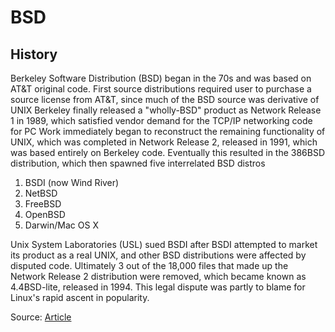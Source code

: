 # BSD

## History
Berkeley Software Distribution (BSD) began in the 70s and was based on AT&T original code. First source distributions required user to purchase a source license from AT&T, since much of the BSD source was derivative of UNIX
Berkeley finally released a "wholly-BSD" product as Network Release 1 in 1989, which satisfied vendor demand for the TCP/IP networking code for PC
Work immediately began to reconstruct the remaining functionality of UNIX, which was completed in Network Release 2, released in 1991, which was based entirely on Berkeley code. Eventually this resulted in the 386BSD distribution, which then spawned five interrelated BSD distros
  1. BSDI (now Wind River)
  2. NetBSD
  3. FreeBSD
  4. OpenBSD
  5. Darwin/Mac OS X

Unix System Laboratories (USL) sued BSDI after BSDI attempted to market its product as a real UNIX, and other BSD distributions were affected by disputed code. Ultimately 3 out of the 18,000 files that made up the Network Release 2 distribution were removed, which became known as 4.4BSD-lite, released in 1994. This legal dispute was partly to blame for Linux's rapid ascent in popularity.

Source: [Article](https://web.archive.org/web/20060315152051/http://www.applelust.com/alust/terminal/archives/terminal041202.shtml)
